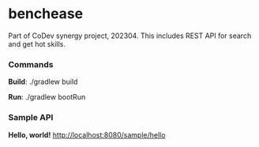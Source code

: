 # benchease
Part of CoDev synergy project, 202304. This includes REST API for search and get hot skills.

### Commands 
**Build**: ./gradlew build

**Run**: ./gradlew bootRun

### Sample API
**Hello, world!** [http://localhost:8080/sample/hello](http://localhost:8080/sample/hello)
